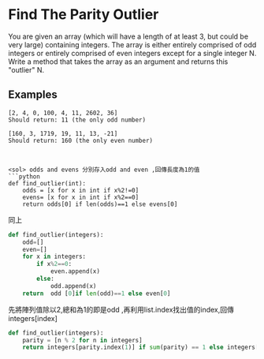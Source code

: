 # Find The Parity Outlier
You are given an array (which will have a length of at least 3, but could be very large) containing integers. The array is either entirely comprised of odd integers or entirely comprised of even integers except for a single integer N. Write a method that takes the array as an argument and returns this "outlier" N.</br>


## Examples
```
[2, 4, 0, 100, 4, 11, 2602, 36]
Should return: 11 (the only odd number)

[160, 3, 1719, 19, 11, 13, -21]
Should return: 160 (the only even number)



<sol> odds and evens 分別存入odd and even ,回傳長度為1的值
```python
def find_outlier(int):
    odds = [x for x in int if x%2!=0]
    evens= [x for x in int if x%2==0]
    return odds[0] if len(odds)==1 else evens[0]
```	
<sol> 同上
```python
def find_outlier(integers):    
    odd=[]
    even=[]
    for x in integers:
        if x%2==0:
            even.append(x)
        else:
            odd.append(x)
    return  odd [0]if len(odd)==1 else even[0]
```	

<sol> 先將陣列值除以2,總和為1的即是odd ,再利用list.index找出值的index,回傳integers[index]
```python	
def find_outlier(integers):
    parity = [n % 2 for n in integers]
    return integers[parity.index(1)] if sum(parity) == 1 else integers[parity.index(0)]
   

```
   
 